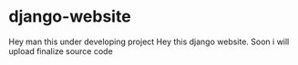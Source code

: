 # django-website
Hey man this under developing project 
Hey this django website. Soon i will upload finalize source code
